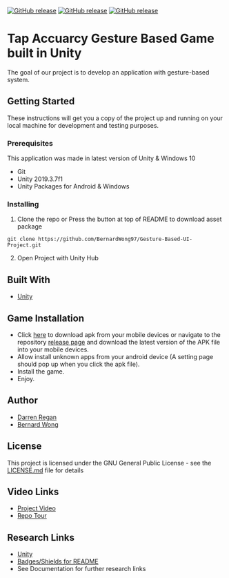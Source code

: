 [![GitHub release](https://img.shields.io/badge/Download-UnityPackage-green)](https://github.com/BernardWong97/Gesture-Based-UI-Project/releases/latest/download/Fruit.Tapper.unitypackage)
[![GitHub release](https://img.shields.io/badge/Download-Documentation-green)](https://github.com/BernardWong97/Gesture-Based-UI-Project/raw/master/Gesture%20Based%20UI%20Development%20Project%20Documentation.docx)
[![GitHub release](https://img.shields.io/badge/Download-Apk-green)](https://github.com/BernardWong97/Gesture-Based-UI-Project/releases/download/1/Fruit.Tapper.apk)

# Tap Accuarcy Gesture Based Game built in Unity

The goal of our project is to develop an application with gesture-based system.

## Getting Started

These instructions will get you a copy of the project up and running on your local machine for development and testing purposes.

### Prerequisites

This application was made in latest version of Unity & Windows 10

* Git
* Unity 2019.3.7f1
* Unity Packages for Android & Windows

### Installing

1. Clone the repo or Press the button at top of README to download asset package

```
git clone https://github.com/BernardWong97/Gesture-Based-UI-Project.git
```

2. Open Project with Unity Hub


## Built With

* [Unity](https://unity.com/)

## Game Installation

- Click [here](https://github.com/BernardWong97/Gesture-Based-UI-Project/releases/download/1/Fruit.Tapper.apk) to download apk from your mobile devices or navigate to the repository [release page](https://github.com/BernardWong97/Gesture-Based-UI-Project/releases) and download the latest version of the APK file into your mobile devices.
- Allow install unknown apps from your android device (A setting page should pop up when you click the apk file).
- Install the game.
- Enjoy.

## Author

* [Darren Regan](https://github.com/DarrenRegan)
* [Bernard Wong](https://github.com/BernardWong97)

## License

This project is licensed under the GNU General Public License - see the [LICENSE.md](LICENSE.md) file for details

## Video Links

* [Project Video](https://youtu.be/ZKTxm4lHGNg)
* [Repo Tour](https://youtu.be/WFgaI5afWfA)

## Research Links

* [Unity](https://unity.com/)
* [Badges/Shields for README](https://github.com/badges/shields)
* See Documentation for further research links

